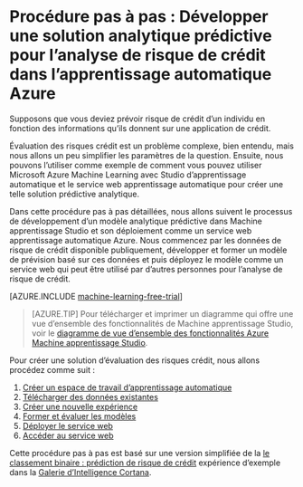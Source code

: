 <properties
    pageTitle="Une solution prédictive pour risque de crédit avec apprentissage automatique | Microsoft Azure"
    description="Une procédure pas à pas détaillé montrant comment créer une solution analytique prédictive pour l’analyse de risque de crédit dans Azure Machine apprentissage Studio."
    keywords="risque de crédit, solution prédictive analytique, évaluation des risques"
    services="machine-learning"
    documentationCenter=""
    authors="garyericson"
    manager="jhubbard"
    editor="cgronlun"/>

<tags
    ms.service="machine-learning"
    ms.workload="data-services"
    ms.tgt_pltfrm="na"
    ms.devlang="na"
    ms.topic="get-started-article"
    ms.date="09/16/2016"
    ms.author="garye"/>


# <a name="walkthrough-develop-a-predictive-analytics-solution-for-credit-risk-assessment-in-azure-machine-learning"></a>Procédure pas à pas : Développer une solution analytique prédictive pour l’analyse de risque de crédit dans l’apprentissage automatique Azure

Supposons que vous deviez prévoir risque de crédit d’un individu en fonction des informations qu’ils donnent sur une application de crédit.  

Évaluation des risques crédit est un problème complexe, bien entendu, mais nous allons un peu simplifier les paramètres de la question. Ensuite, nous pouvons l’utiliser comme exemple de comment vous pouvez utiliser Microsoft Azure Machine Learning avec Studio d’apprentissage automatique et le service web apprentissage automatique pour créer une telle solution prédictive analytique.  

Dans cette procédure pas à pas détaillées, nous allons suivent le processus de développement d’un modèle analytique prédictive dans Machine apprentissage Studio et son déploiement comme un service web apprentissage automatique Azure. Nous commencez par les données de risque de crédit disponible publiquement, développer et former un modèle de prévision basé sur ces données et puis déployez le modèle comme un service web qui peut être utilisé par d’autres personnes pour l’analyse de risque de crédit.

[AZURE.INCLUDE [machine-learning-free-trial](../../includes/machine-learning-free-trial.md)]

<!-- -->

>[AZURE.TIP] Pour télécharger et imprimer un diagramme qui offre une vue d’ensemble des fonctionnalités de Machine apprentissage Studio, voir le [diagramme de vue d’ensemble des fonctionnalités Azure Machine apprentissage Studio](machine-learning-studio-overview-diagram.md).

Pour créer une solution d’évaluation des risques crédit, nous allons procédez comme suit :  

1.  [Créer un espace de travail d’apprentissage automatique](machine-learning-walkthrough-1-create-ml-workspace.md)
2.  [Télécharger des données existantes](machine-learning-walkthrough-2-upload-data.md)
3.  [Créer une nouvelle expérience](machine-learning-walkthrough-3-create-new-experiment.md)
4.  [Former et évaluer les modèles](machine-learning-walkthrough-4-train-and-evaluate-models.md)
5.  [Déployer le service web](machine-learning-walkthrough-5-publish-web-service.md)
6.  [Accéder au service web](machine-learning-walkthrough-6-access-web-service.md)

Cette procédure pas à pas est basé sur une version simplifiée de la [le classement binaire : prédiction de risque de crédit](http://go.microsoft.com/fwlink/?LinkID=525270) expérience d’exemple dans la [Galerie d’Intelligence Cortana](http://gallery.cortanaintelligence.com/).
